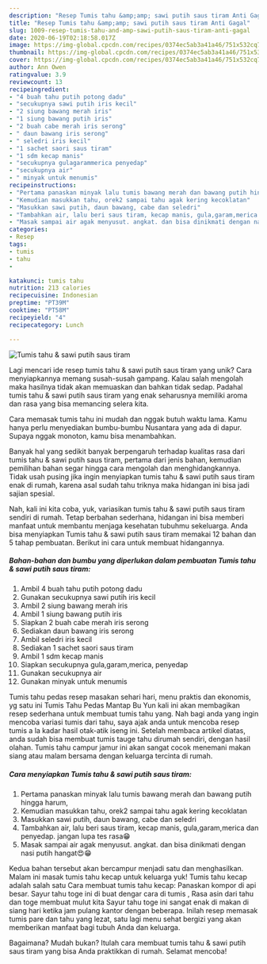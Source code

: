 ```yaml
---
description: "Resep Tumis tahu &amp;amp; sawi putih saus tiram Anti Gagal"
title: "Resep Tumis tahu &amp;amp; sawi putih saus tiram Anti Gagal"
slug: 1009-resep-tumis-tahu-and-amp-sawi-putih-saus-tiram-anti-gagal
date: 2020-06-19T02:18:58.017Z
image: https://img-global.cpcdn.com/recipes/0374ec5ab3a41a46/751x532cq70/tumis-tahu-sawi-putih-saus-tiram-foto-resep-utama.jpg
thumbnail: https://img-global.cpcdn.com/recipes/0374ec5ab3a41a46/751x532cq70/tumis-tahu-sawi-putih-saus-tiram-foto-resep-utama.jpg
cover: https://img-global.cpcdn.com/recipes/0374ec5ab3a41a46/751x532cq70/tumis-tahu-sawi-putih-saus-tiram-foto-resep-utama.jpg
author: Ann Owen
ratingvalue: 3.9
reviewcount: 13
recipeingredient:
- "4 buah tahu putih potong dadu"
- "secukupnya sawi putih iris kecil"
- "2 siung bawang merah iris"
- "1 siung bawang putih iris"
- "2 buah cabe merah iris serong"
- " daun bawang iris serong"
- " seledri iris kecil"
- "1 sachet saori saus tiram"
- "1 sdm kecap manis"
- "secukupnya gulagarammerica penyedap"
- "secukupnya air"
- " minyak untuk menumis"
recipeinstructions:
- "Pertama panaskan minyak lalu tumis bawang merah dan bawang putih hingga harum,"
- "Kemudian masukkan tahu, orek2 sampai tahu agak kering kecoklatan"
- "Masukkan sawi putih, daun bawang, cabe dan seledri"
- "Tambahkan air, lalu beri saus tiram, kecap manis, gula,garam,merica dan penyedap. jangan lupa tes rasa😁"
- "Masak sampai air agak menyusut. angkat. dan bisa dinikmati dengan nasi putih hangat😍😁"
categories:
- Resep
tags:
- tumis
- tahu
- 

katakunci: tumis tahu  
nutrition: 213 calories
recipecuisine: Indonesian
preptime: "PT39M"
cooktime: "PT58M"
recipeyield: "4"
recipecategory: Lunch

---
```



![Tumis tahu &amp; sawi putih saus tiram](https://img-global.cpcdn.com/recipes/0374ec5ab3a41a46/751x532cq70/tumis-tahu-sawi-putih-saus-tiram-foto-resep-utama.jpg)

Lagi mencari ide resep tumis tahu &amp; sawi putih saus tiram yang unik? Cara menyiapkannya memang susah-susah gampang. Kalau salah mengolah maka hasilnya tidak akan memuaskan dan bahkan tidak sedap. Padahal tumis tahu &amp; sawi putih saus tiram yang enak seharusnya memiliki aroma dan rasa yang bisa memancing selera kita.

Cara memasak tumis tahu ini mudah dan nggak butuh waktu lama. Kamu hanya perlu menyediakan bumbu-bumbu Nusantara yang ada di dapur. Supaya nggak monoton, kamu bisa menambahkan.

Banyak hal yang sedikit banyak berpengaruh terhadap kualitas rasa dari tumis tahu &amp; sawi putih saus tiram, pertama dari jenis bahan, kemudian pemilihan bahan segar hingga cara mengolah dan menghidangkannya. Tidak usah pusing jika ingin menyiapkan tumis tahu &amp; sawi putih saus tiram enak di rumah, karena asal sudah tahu triknya maka hidangan ini bisa jadi sajian spesial.


Nah, kali ini kita coba, yuk, variasikan tumis tahu &amp; sawi putih saus tiram sendiri di rumah. Tetap berbahan sederhana, hidangan ini bisa memberi manfaat untuk membantu menjaga kesehatan tubuhmu sekeluarga. Anda bisa menyiapkan Tumis tahu &amp; sawi putih saus tiram memakai 12 bahan dan 5 tahap pembuatan. Berikut ini cara untuk membuat hidangannya.

<!--inarticleads1-->

##### Bahan-bahan dan bumbu yang diperlukan dalam pembuatan Tumis tahu &amp; sawi putih saus tiram:

1. Ambil 4 buah tahu putih potong dadu
1. Gunakan secukupnya sawi putih iris kecil
1. Ambil 2 siung bawang merah iris
1. Ambil 1 siung bawang putih iris
1. Siapkan 2 buah cabe merah iris serong
1. Sediakan  daun bawang iris serong
1. Ambil  seledri iris kecil
1. Sediakan 1 sachet saori saus tiram
1. Ambil 1 sdm kecap manis
1. Siapkan secukupnya gula,garam,merica, penyedap
1. Gunakan secukupnya air
1. Gunakan  minyak untuk menumis


Tumis tahu pedas resep masakan sehari hari, menu praktis dan ekonomis, yg satu ini Tumis Tahu Pedas Mantap Bu Yun kali ini akan membagikan resep sederhana untuk membuat tumis tahu yang. Nah bagi anda yang ingin mencoba variasi tumis dari tahu, saya ajak anda untuk mencoba resep tumis a la kadar hasil otak-atik iseng ini. Setelah membaca artikel diatas, anda sudah bisa membuat tumis tauge tahu dirumah sendiri, dengan hasil olahan. Tumis tahu campur jamur ini akan sangat cocok menemani makan siang atau malam bersama dengan keluarga tercinta di rumah. 

<!--inarticleads2-->

##### Cara menyiapkan Tumis tahu &amp; sawi putih saus tiram:

1. Pertama panaskan minyak lalu tumis bawang merah dan bawang putih hingga harum,
1. Kemudian masukkan tahu, orek2 sampai tahu agak kering kecoklatan
1. Masukkan sawi putih, daun bawang, cabe dan seledri
1. Tambahkan air, lalu beri saus tiram, kecap manis, gula,garam,merica dan penyedap. jangan lupa tes rasa😁
1. Masak sampai air agak menyusut. angkat. dan bisa dinikmati dengan nasi putih hangat😍😁


Kedua bahan tersebut akan bercampur menjadi satu dan menghasilkan. Malam ini masak tumis tahu kecap untuk keluarga yuk! Tumis tahu kecap adalah salah satu Cara membuat tumis tahu kecap: Panaskan kompor di api besar. Sayur tahu toge ini di buat dengar cara di tumis , Rasa asin dari tahu dan toge membuat mulut kita Sayur tahu toge ini sangat enak di makan di siang hari ketika jam pulang kantor dengan beberapa. Inilah resep memasak tumis pare dan tahu yang lezat, satu lagi menu sehat bergizi yang akan memberikan manfaat bagi tubuh Anda dan keluarga. 

Bagaimana? Mudah bukan? Itulah cara membuat tumis tahu &amp; sawi putih saus tiram yang bisa Anda praktikkan di rumah. Selamat mencoba!
